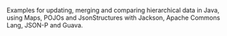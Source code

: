 Examples for updating, merging and comparing hierarchical data in Java, using Maps, POJOs and JsonStructures with Jackson, Apache Commons Lang, JSON-P and Guava.
